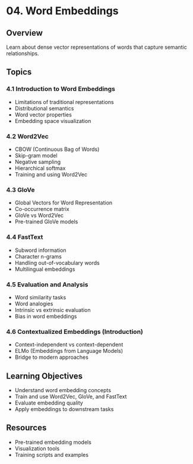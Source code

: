 # 04. Word Embeddings

## Overview
Learn about dense vector representations of words that capture semantic relationships.

## Topics

### 4.1 Introduction to Word Embeddings
- Limitations of traditional representations
- Distributional semantics
- Word vector properties
- Embedding space visualization

### 4.2 Word2Vec
- CBOW (Continuous Bag of Words)
- Skip-gram model
- Negative sampling
- Hierarchical softmax
- Training and using Word2Vec

### 4.3 GloVe
- Global Vectors for Word Representation
- Co-occurrence matrix
- GloVe vs Word2Vec
- Pre-trained GloVe models

### 4.4 FastText
- Subword information
- Character n-grams
- Handling out-of-vocabulary words
- Multilingual embeddings

### 4.5 Evaluation and Analysis
- Word similarity tasks
- Word analogies
- Intrinsic vs extrinsic evaluation
- Bias in word embeddings

### 4.6 Contextualized Embeddings (Introduction)
- Context-independent vs context-dependent
- ELMo (Embeddings from Language Models)
- Bridge to modern approaches

## Learning Objectives
- Understand word embedding concepts
- Train and use Word2Vec, GloVe, and FastText
- Evaluate embedding quality
- Apply embeddings to downstream tasks

## Resources
- Pre-trained embedding models
- Visualization tools
- Training scripts and examples
